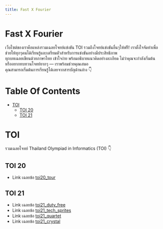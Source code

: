 ```yaml
---
title: Fast X Fourier
---
```


# Fast X Fourier
เว็บไซต์ของเราคือแหล่งรวมเฉลยโจทย์แข่งขัน TOI รวมถึงโจทย์แข่งขันอื่นๆให้ฟรี! 
เราตั้งใจจัดทำเพื่อช่วยให้ทุกๆคนได้เรียนรู้และเตรียมตัวสำหรับการแข่งขันอย่างมีประสิทธิภาพ  
ทุกบทเฉลยเขียนด้วยภาษาไทย เข้าใจง่าย พร้อมอธิบายแนวคิดอย่างละเอียด
ไม่ว่าคุณจะกำลังเริ่มต้น หรืออยากทบทวนโจทย์ยากๆ — เราพร้อมช่วยคุณเสมอ  
คุณสามารถเริ่มต้นการเรียนรู้ได้เลยจากสารบัญด้านล่าง 👇

# Table Of Contents
- [TOI](#toi)
  - [TOI 20](#toi-20)
  - [TOI 21](#toi-21)

# TOI
รวมเฉลยโจทย์ Thailand Olympiad in Informatics (TOI) 👇
## TOI 20
- Link เฉลยข้อ [toi20_tour](https://fastxfourier.github.io/toi20_tour/)
## TOI 21
- Link เฉลยข้อ [toi21_duty_free](https://fastxfourier.github.io/toi21_duty_free/)
- Link เฉลยข้อ [toi21_tech_sprites](https://fastxfourier.github.io/toi21_tech_sprites/)
- Link เฉลยข้อ [toi21_quartet](https://fastxfourier.github.io/toi21_quartet/)
- Link เฉลยข้อ [toi21_crystal](https://fastxfourier.github.io/toi21_crystal/)
<!--stackedit_data:
eyJoaXN0b3J5IjpbMTA4OTA3ODczLC03ODc2MzQ3MzMsMTM0Mj
k5NTc5OSwxNDUyNDM3ODU5LC0zNjMxMzMxOTcsLTEzMzQ3NjI4
MTgsMTM0MjA4Njk5NCw0NDUxMzY0ODAsNTI3OTA3MzIzLDE3OT
Y3NDMzMDZdfQ==
-->